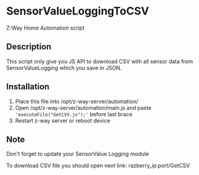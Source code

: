# SensorValueLoggingToCSV
Z-Way Home Automation script

## Description
   This script only give you JS API to download CSV with all sensor data from 
   SensorValueLogging which you save in JSON.

## Installation
1. Place this file into /opt/z-way-server/automation/
2. Open /opt/z-way-server/automation/main.js and paste ```'executeFile("GetCSV.js");'``` before last brace
3. Restart z-way server or reboot device

## Note
   Don't forget to update your SensorValue Logging module

To download CSV file you should open next link:
   razberry_ip:port/GetCSV
